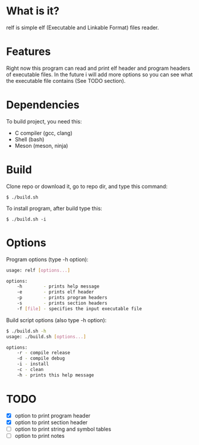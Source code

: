 # What is it?

relf is simple elf (Executable and Linkable Format) files reader.

# Features

Right now this program can read and print elf header and program headers of executable files. In the future i will add more options so you can see what the executable file contains (See TODO section).

# Dependencies

To build project, you need this:
- C compiler (gcc, clang)
- Shell (bash)
- Meson (meson, ninja)

# Build

Clone repo or download it, go to repo dir, and type this command:
```shell
$ ./build.sh
```

To install program, after build type this:
```shell
$ ./build.sh -i
```

# Options

Program options (type -h option):
```sh
usage: relf [options...]

options:
	-h        - prints help message
	-e        - prints elf header
	-p        - prints program headers
	-s        - prints section headers
	-f [file] - specifies the input executable file
```

Build script options (also type -h option):
```sh
$ ./build.sh -h
usage: ./build.sh [options...]

options:
	-r - compile release
	-d - compile debug
	-i - install
	-c - clean
	-h - prints this help message
```

# TODO

- [x] option to print program header
- [x] option to print section header
- [ ] option to print string and symbol tables
- [ ] option to print notes